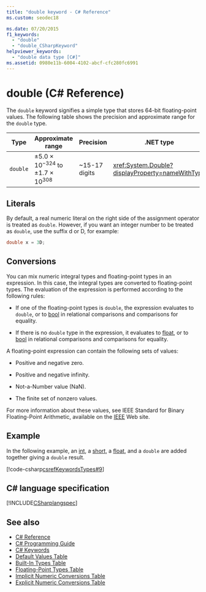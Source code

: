 ```yaml
---
title: "double keyword - C# Reference"
ms.custom: seodec18

ms.date: 07/20/2015
f1_keywords: 
  - "double"
  - "double_CSharpKeyword"
helpviewer_keywords: 
  - "double data type [C#]"
ms.assetid: 0980e11b-6004-4102-abcf-cfc280fc6991
---
```

# double (C# Reference)

The `double` keyword signifies a simple type that stores 64-bit floating-point values. The following table shows the precision and approximate range for the `double` type.

|Type|Approximate range|Precision|.NET type|
|----------|-----------------------|---------------|-------------------------|
|`double`|±5.0 × 10<sup>−324</sup> to ±1.7 × 10<sup>308</sup>|~15-17 digits|<xref:System.Double?displayProperty=nameWithType>|

## Literals

By default, a real numeric literal on the right side of the assignment operator is treated as `double`. However, if you want an integer number to be treated as `double`, use the suffix d or D, for example:

```csharp
double x = 3D;
```

## Conversions

You can mix numeric integral types and floating-point types in an expression. In this case, the integral types are converted to floating-point types. The evaluation of the expression is performed according to the following rules:

- If one of the floating-point types is `double`, the expression evaluates to `double`, or to [bool](../../../csharp/language-reference/keywords/bool.md) in relational comparisons and comparisons for equality.

- If there is no `double` type in the expression, it evaluates to [float](../../../csharp/language-reference/keywords/float.md), or to [bool](../../../csharp/language-reference/keywords/bool.md) in relational comparisons and comparisons for equality.

 A floating-point expression can contain the following sets of values:

- Positive and negative zero.

- Positive and negative infinity.

- Not-a-Number value (NaN).

- The finite set of nonzero values.

For more information about these values, see IEEE Standard for Binary Floating-Point Arithmetic, available on the [IEEE](https://www.ieee.org) Web site.

## Example

In the following example, an [int](../../../csharp/language-reference/keywords/int.md), a [short](../../../csharp/language-reference/keywords/short.md), a [float](../../../csharp/language-reference/keywords/float.md), and a `double` are added together giving a `double` result.

[!code-csharp[csrefKeywordsTypes#9](~/samples/snippets/csharp/VS_Snippets_VBCSharp/csrefKeywordsTypes/CS/keywordsTypes.cs#9)]

## C# language specification

[!INCLUDE[CSharplangspec](~/includes/csharplangspec-md.md)]

## See also

- [C# Reference](../../../csharp/language-reference/index.md)
- [C# Programming Guide](../../../csharp/programming-guide/index.md)
- [C# Keywords](../../../csharp/language-reference/keywords/index.md)
- [Default Values Table](../../../csharp/language-reference/keywords/default-values-table.md)
- [Built-In Types Table](../../../csharp/language-reference/keywords/built-in-types-table.md)
- [Floating-Point Types Table](../../../csharp/language-reference/keywords/floating-point-types-table.md)
- [Implicit Numeric Conversions Table](../../../csharp/language-reference/keywords/implicit-numeric-conversions-table.md)
- [Explicit Numeric Conversions Table](../../../csharp/language-reference/keywords/explicit-numeric-conversions-table.md)
